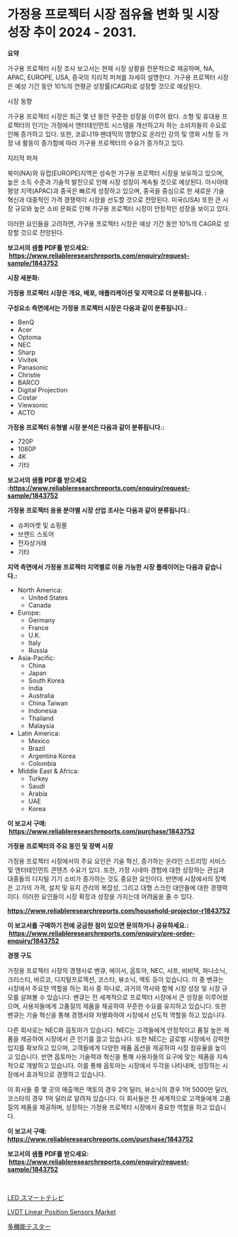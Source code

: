 <p><h1>가정용 프로젝터 시장 점유율 변화 및 시장 성장 추이 2024 - 2031.</h1></p><p><strong>요약</strong></p>
<p><p>가구용 프로젝터 시장 조사 보고서는 현재 시장 상황을 전문적으로 제공하며, NA, APAC, EUROPE, USA, 중국의 지리적 퍼져를 자세히 설명한다. 가구용 프로젝터 시장은 예상 기간 동안 10%의 연평균 성장률(CAGR)로 성장할 것으로 예상된다.</p><p>시장 동향</p><p>가구용 프로젝터 시장은 최근 몇 년 동안 꾸준한 성장을 이루어 왔다. 소형 및 휴대용 프로젝터의 인기는 가정에서 엔터테인먼트 시스템을 개선하고자 하는 소비자들의 수요로 인해 증가하고 있다. 또한, 코로나19 팬데믹의 영향으로 온라인 강의 및 영화 시청 등 가정 내 활동이 증가함에 따라 가구용 프로젝터의 수요가 증가하고 있다.</p><p>지리적 퍼져</p><p>북미(NA)와 유럽(EUROPE)지역은 성숙한 가구용 프로젝터 시장을 보유하고 있으며, 높은 소득 수준과 기술적 발전으로 인해 시장 성장이 계속될 것으로 예상된다. 아시아태평양 지역(APAC)과 중국은 빠르게 성장하고 있으며, 중국을 중심으로 한 새로운 기술 혁신과 대중적인 가격 경쟁력이 시장을 선도할 것으로 전망된다. 미국(USA) 또한 큰 시장 규모와 높은 소비 문화로 인해 가구용 프로젝터 시장이 안정적인 성장을 보이고 있다.</p><p>이러한 요인들을 고려하면, 가구용 프로젝터 시장은 예상 기간 동안 10%의 CAGR로 성장할 것으로 전망된다.</p></p>
<p><strong>보고서의 샘플 PDF를 받으세요: &nbsp;<a href="https://www.reliableresearchreports.com/enquiry/request-sample/1843752">https://www.reliableresearchreports.com/enquiry/request-sample/1843752</a></strong></p>
<p><strong>시장 세분화:</strong></p>
<p><strong> 가정용 프로젝터 시장은 개요, 배포, 애플리케이션 및 지역으로 더 분류됩니다. :</strong></p>
<p><strong>구성요소 측면에서는 가정용 프로젝터 시장은 다음과 같이 분류됩니다.:</strong></p>
<p><ul><li>BenQ</li><li>Acer</li><li>Optoma</li><li>NEC</li><li>Sharp</li><li>Vivitek</li><li>Panasonic</li><li>Christie</li><li>BARCO</li><li>Digital Projection</li><li>Costar</li><li>Viewsonic</li><li>ACTO</li></ul></p>
<p><strong> 가정용 프로젝터 유형별 시장 분석은 다음과 같이 분류됩니다.:</strong></p>
<p><ul><li>720P</li><li>1080P</li><li>4K</li><li>기타</li></ul></p>
<p><strong>보고서의 샘플 PDF를 받으세요 :<a href="https://www.reliableresearchreports.com/enquiry/request-sample/1843752">https://www.reliableresearchreports.com/enquiry/request-sample/1843752</a></strong></p>
<p><strong> 가정용 프로젝터 응용 분야별 시장 산업 조사는 다음과 같이 분류됩니다.:</strong></p>
<p><ul><li>슈퍼마켓 및 쇼핑몰</li><li>브랜드 스토어</li><li>전자상거래</li><li>기타</li></ul></p>
<p><strong>지역 측면에서 가정용 프로젝터 지역별로 이용 가능한 시장 플레이어는 다음과 같습니다.:</strong></p>
<p><ul>
    <li>
        North America:
        <ul>
            <li>United States</li>
            <li>Canada</li>
        </ul>
    </li>
    <li>
        Europe:
        <ul>
            <li>Germany</li>
            <li>France</li>
            <li>U.K.</li>
            <li>Italy</li>
            <li>Russia</li>
        </ul>
    </li>
    <li>
        Asia-Pacific:
        <ul>
            <li>China</li>
            <li>Japan</li>
            <li>South Korea</li>
            <li>India</li>
            <li>Australia</li>
            <li>China Taiwan</li>
            <li>Indonesia</li>
            <li>Thailand</li>
            <li>Malaysia</li>
        </ul>
    </li>
    <li>
        Latin America:
        <ul>
            <li>Mexico</li>
            <li>Brazil</li>
            <li>Argentina Korea</li>
            <li>Colombia</li>
        </ul>
    </li>
    <li>
        Middle East & Africa:
        <ul>
            <li>Turkey</li>
            <li>Saudi</li>
            <li>Arabia</li>
            <li>UAE</li>
            <li>Korea</li>
        </ul>
    </li>
    </ul></p>
<p><strong>이 보고서 구매: &nbsp;<a href="https://www.reliableresearchreports.com/purchase/1843752">https://www.reliableresearchreports.com/purchase/1843752</a></strong></p>
<p><strong>가정용 프로젝터의 주요 동인 및 장벽 시장</strong></p>
<p><p>가정용 프로젝터 시장에서의 주요 요인은 기술 혁신, 증가하는 온라인 스트리밍 서비스 및 엔터테인먼트 콘텐츠 수요가 있다. 또한, 가정 시네마 경험에 대한 성장하는 관심과 대중들의 디지털 기기 소비가 증가하는 것도 중요한 요인이다. 반면에 시장에서의 장벽은 고가의 가격, 설치 및 유지 관리의 복잡성, 그리고 대형 스크린 대안들에 대한 경쟁력이다. 이러한 요인들이 시장 확장과 성장을 가지는데 어려움을 줄 수 있다.</p></p>
<p><strong><a href="https://www.reliableresearchreports.com/household-projector-r1843752">https://www.reliableresearchreports.com/household-projector-r1843752</a></strong></p>
<p><strong>이 보고서를 구매하기 전에 궁금한 점이 있으면 문의하거나 공유하세요.: &nbsp;<a href="https://www.reliableresearchreports.com/enquiry/pre-order-enquiry/1843752">https://www.reliableresearchreports.com/enquiry/pre-order-enquiry/1843752</a></strong></p>
<p><strong>경쟁 구도</strong></p>
<p><p>가정용 프로젝터 시장의 경쟁사로 벤큐, 에이서, 옵토마, NEC, 샤프, 비비텍, 파나소닉, 크리스티, 바르코, 디지털프로젝션, 코스타, 뷰소닉, 액토 등이 있습니다. 이 중 벤큐는 시장에서 주요한 역할을 하는 회사 중 하나로, 과거의 역사와 함께 시장 성장 및 시장 규모를 살펴볼 수 있습니다. 벤큐는 전 세계적으로 프로젝터 시장에서 큰 성장을 이루어왔으며, 사용자들에게 고품질의 제품을 제공하여 꾸준한 수요를 유지하고 있습니다. 또한 벤큐는 기술 혁신을 통해 경쟁사와 차별화하여 시장에서 선도적 역할을 하고 있습니다.</p><p>다른 회사로는 NEC와 옵토마가 있습니다. NEC는 고객들에게 안정적이고 품질 높은 제품을 제공하여 시장에서 큰 인기를 끌고 있습니다. 또한 NEC는 글로벌 시장에서 강력한 입지를 확보하고 있으며, 고객들에게 다양한 제품 옵션을 제공하여 시장 점유율을 높이고 있습니다. 반면 옵토마는 기술력과 혁신을 통해 사용자들의 요구에 맞는 제품을 지속적으로 개발하고 있습니다. 이를 통해 옵토마는 시장에서 두각을 나타내며, 성장하는 시장에서 효과적으로 경쟁하고 있습니다.</p><p>이 회사들 중 몇 곳의 매출액은 액토의 경우 2억 달러, 뷰소닉의 경우 1억 5000만 달러, 코스타의 경우 1억 달러로 알려져 있습니다. 이 회사들은 전 세계적으로 고객들에게 고품질의 제품을 제공하며, 성장하는 가정용 프로젝터 시장에서 중요한 역할을 하고 있습니다.</p></p>
<p><strong>이 보고서 구매: &nbsp; <a href="https://www.reliableresearchreports.com/purchase/1843752">https://www.reliableresearchreports.com/purchase/1843752</a></strong></p>
<p><strong>보고서의 샘플 PDF를 받으세요: &nbsp;<a href="https://www.reliableresearchreports.com/enquiry/request-sample/1843752">https://www.reliableresearchreports.com/enquiry/request-sample/1843752</a></strong><strong></strong></p>
<p>&nbsp;</p>
<p><p><a href="https://medium.com/@levihamilton5801940/led-%E3%82%B9%E3%83%9E%E3%83%BC%E3%83%88%E3%83%86%E3%83%AC%E3%83%93%E5%B8%82%E5%A0%B4%E3%82%B5%E3%82%A4%E3%82%BA-cagr-%E3%83%88%E3%83%AC%E3%83%B3%E3%83%89-2024%E5%B9%B4-2030%E5%B9%B4-3e62dd7f3666">LED スマートテレビ</a></p><p><a href="https://invited-way-688.notion.site/LVDT-Linear-Position-Sensors-Market-The-Key-To-Successful-Business-Strategy-Forecast-Till-2031-14f773cf0ba543cebcad34cdd748388b">LVDT Linear Position Sensors Market</a></p><p><a href="https://medium.com/@aaronanfotrrd897367/%E3%83%9E%E3%83%AB%E3%83%81%E3%83%95%E3%82%A1%E3%83%B3%E3%82%AF%E3%82%B7%E3%83%A7%E3%83%B3%E3%83%86%E3%82%B9%E3%82%BF%E3%83%BC%E5%B8%82%E5%A0%B4%E3%81%AF-%E5%B8%82%E5%A0%B4%E3%82%B7%E3%82%A7%E3%82%A2-%E3%82%B5%E3%82%A4%E3%82%BA-%E3%81%8A%E3%82%88%E3%81%B32031%E5%B9%B4%E3%81%BE%E3%81%A7%E3%81%AE%E4%BA%88%E6%B8%AC%E3%81%AB%E7%84%A6%E7%82%B9%E3%82%92%E5%BD%93%E3%81%A6%E3%81%A6%E3%81%84%E3%81%BE%E3%81%99-820ba47ce9cf">多機能テスター</a></p></p>